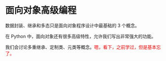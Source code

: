 
# 面向对象高级编程

数据封装、继承和多态只是面向对象程序设计中最基础的 3 个概念。


在 Python 中，面向对象还有很多高级特性，允许我们写出非常强大的功能。

我们会讨论多重继承、定制类、元类等概念。<span style="color:red;">嗯，看下，之前学过，但是基本忘了。</span>
